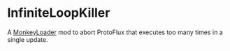 InfiniteLoopKiller
=============================

A [MonkeyLoader](https://github.com/MonkeyModdingTroop/MonkeyLoader) mod to abort ProtoFlux that executes too many times in a single update.
